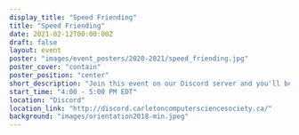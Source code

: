 ```yaml
---
display_title: "Speed Friending"
title: "Speed Friending"
date: 2021-02-12T00:00:00Z
draft: false
layout: event
poster: "images/event_posters/2020-2021/speed_friending.jpg"
poster_cover: "contain"
poster_position: "center"
short_description: "Join this event on our Discord server and you'll be randomly shuffled into a new group conversation every few minutes."
start_time: "4:00 - 5:00 PM EDT"
location: "Discord"
location_link: "http://discord.carletoncomputersciencesociety.ca/"
background: "images/orientation2018-min.jpeg"
---
```

